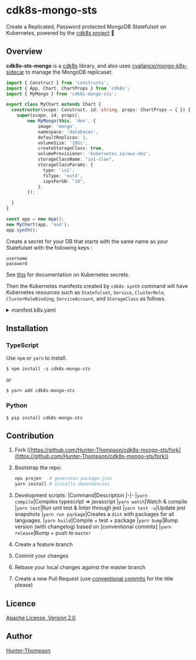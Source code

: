 # cdk8s-mongo-sts

Create a Replicated, Password protected MongoDB Statefulset on Kubernetes, powered by the [cdk8s project](https://cdk8s.io) 🚀

## Overview

**cdk8s-sts-mongo** is a [cdk8s](https://cdk8s.io) library, and also uses [cvallance/mongo-k8s-sidecar](https://github.com/cvallance/mongo-k8s-sidecar) to manage the MongoDB replicaset.

```typescript
import { Construct } from 'constructs';
import { App, Chart, ChartProps } from 'cdk8s';
import { MyMongo } from 'cdk8s-mongo-sts';

export class MyChart extends Chart {
  constructor(scope: Construct, id: string, props: ChartProps = { }) {
    super(scope, id, props);
        new MyMongo(this, 'dev', {
            image: 'mongo',
            namespace: 'databases',
            defaultReplicas: 3,
            volumeSize: '10Gi',
            createStorageClass: true,
            volumeProvisioner: 'kubernetes.io/aws-ebs',
            storageClassName: "io1-slow",
            storageClassParams: {
              type: 'io1',
              fsType: 'ext4',
              iopsPerGB: "10",
            },
        });

  }
}

const app = new App();
new MyChart(app, 'asd');
app.synth();
```

Create a secret for your DB that starts with the same name as your Statefulset with the following keys :

```
username
password
```

See [this](https://kubernetes.io/docs/concepts/configuration/secret/) for documentation on Kubernetes secrets.

Then the Kubernetes manifests created by `cdk8s synth` command will have Kubernetes resources such as `Statefulset`, `Service`, `ClusterRole`, `ClusterRoleBinding`, `ServiceAccount`, and `StorageClass` as follows.

<details>
<summary>manifest.k8s.yaml</summary>

```yaml
allowVolumeExpansion: true
apiVersion: storage.k8s.io/v1
kind: StorageClass
metadata:
  name: io1-slow
parameters:
  fsType: ext4
  type: io1
  iopsPerGB: "10"
provisioner: kubernetes.io/aws-ebs
reclaimPolicy: Retain
---
apiVersion: v1
kind: Service
metadata:
  name: dev
  namespace: databases
spec:
  clusterIP: None
  ports:
    - port: 27017
      targetPort: 27017
  selector:
    db: dev
  type: ClusterIP
---
apiVersion: rbac.authorization.k8s.io/v1
kind: ClusterRole
metadata:
  name: get-pods-role
  namespace: databases
rules:
  - apiGroups:
      - "*"
    resources:
      - pods
    verbs:
      - list
---
apiVersion: v1
kind: ServiceAccount
metadata:
  name: dev
  namespace: databases
---
apiVersion: rbac.authorization.k8s.io/v1
kind: ClusterRoleBinding
metadata:
  name: dev
  namespace: databases
roleRef:
  apiGroup: ""
  kind: ClusterRole
  name: get-pods-role
subjects:
  - kind: ServiceAccount
    name: dev
    namespace: databases
---
apiVersion: apps/v1
kind: StatefulSet
metadata:
  name: dev
  namespace: databases
spec:
  replicas: 3
  selector:
    matchLabels:
      db: dev
  serviceName: dev
  template:
    metadata:
      labels:
        db: dev
    spec:
      containers:
        - env:
            - name: MONGO_SIDECAR_POD_LABELS
              value: db=dev
            - name: KUBE_NAMESPACE
              value: databases
            - name: MONGODB_DATABASE
              value: admin
            - name: MONGODB_USERNAME
              valueFrom:
                secretKeyRef:
                  key: username
                  name: dev
            - name: MONGODB_PASSWORD
              valueFrom:
                secretKeyRef:
                  key: password
                  name: dev
          image: cvallance/mongo-k8s-sidecar
          name: mongo-sidecar
        - args:
            - --replSet
            - rs0
            - --bind_ip
            - 0.0.0.0
            - --dbpath
            - /data/db
            - --oplogSize
            - "128"
          env:
            - name: MONGO_INITDB_ROOT_USERNAME
              valueFrom:
                secretKeyRef:
                  key: username
                  name: dev
            - name: MONGO_INITDB_ROOT_PASSWORD
              valueFrom:
                secretKeyRef:
                  key: password
                  name: dev
          image: mongo
          name: dev
          ports:
            - containerPort: 27017
          resources:
            limits:
              cpu: 400m
              memory: 512Mi
            requests:
              cpu: 200m
              memory: 256Mi
          volumeMounts:
            - mountPath: /data/db
              name: dev
      nodeSelector:
        database: dev
      securityContext:
        fsGroup: 999
        runAsGroup: 999
        runAsUser: 999
      serviceAccountName: dev
      terminationGracePeriodSeconds: 10
  volumeClaimTemplates:
    - metadata:
        name: dev
      spec:
        accessModes:
          - ReadWriteOnce
        resources:
          requests:
            storage: 10Gi
        storageClassName: io1-slow
```

</details>

## Installation

### TypeScript

Use `npm` or `yarn` to install.

```shell
$ npm install -s cdk8s-mongo-sts
```

or

```shell
$ yarn add cdk8s-mongo-sts
```

### Python

```shell
$ pip install cdk8s-mongo-sts
```

## Contribution

1. Fork ([https://github.com/Hunter-Thompson/cdk8s-mongo-sts/fork](https://github.com/Hunter-Thompson/cdk8s-mongo-sts/fork))
2. Bootstrap the repo:
  
    ```bash
    npx projen   # generates package.json 
    yarn install # installs dependencies
    ```
3. Development scripts:
   |Command|Description
   |-|-
   |`yarn compile`|Compiles typescript => javascript
   |`yarn watch`|Watch & compile
   |`yarn test`|Run unit test & linter through jest
   |`yarn test -u`|Update jest snapshots
   |`yarn run package`|Creates a `dist` with packages for all languages.
   |`yarn build`|Compile + test + package
   |`yarn bump`|Bump version (with changelog) based on [conventional commits]
   |`yarn release`|Bump + push to `master`
4. Create a feature branch
5. Commit your changes
6. Rebase your local changes against the master branch
7. Create a new Pull Request (use [conventional commits](https://www.conventionalcommits.org/en/v1.0.0/) for the title please)

## Licence

[Apache License, Version 2.0](./LICENSE)

## Author

[Hunter-Thompson](https://github.com/Hunter-Thompson)
